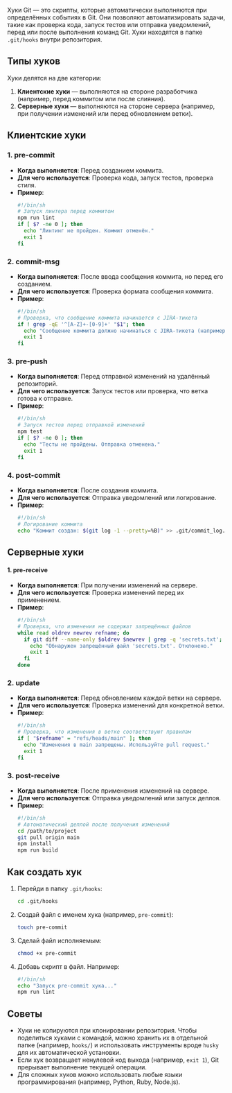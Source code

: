 Хуки Git — это скрипты, которые автоматически выполняются при определённых событиях в Git. Они позволяют автоматизировать задачи, такие как проверка кода, запуск тестов или отправка уведомлений, перед или после выполнения команд Git. Хуки находятся в папке `.git/hooks` внутри репозитория.

## Типы хуков

Хуки делятся на две категории:
1. **Клиентские хуки** — выполняются на стороне разработчика (например, перед коммитом или после слияния).
2. **Серверные хуки** — выполняются на стороне сервера (например, при получении изменений или перед обновлением ветки).

## Клиентские хуки

### 1. pre-commit
   - **Когда выполняется**: Перед созданием коммита.
   - **Для чего используется**: Проверка кода, запуск тестов, проверка стиля.
   - **Пример**:
     ```bash
     #!/bin/sh
     # Запуск линтера перед коммитом
     npm run lint
     if [ $? -ne 0 ]; then
       echo "Линтинг не пройден. Коммит отменён."
       exit 1
     fi
     ```

### 2. commit-msg
   - **Когда выполняется**: После ввода сообщения коммита, но перед его созданием.
   - **Для чего используется**: Проверка формата сообщения коммита.
   - **Пример**:
     ```bash
     #!/bin/sh
     # Проверка, что сообщение коммита начинается с JIRA-тикета
     if ! grep -qE '^[A-Z]+-[0-9]+' "$1"; then
       echo "Сообщение коммита должно начинаться с JIRA-тикета (например, PROJ-123)."
       exit 1
     fi
     ```

### 3. pre-push
   - **Когда выполняется**: Перед отправкой изменений на удалённый репозиторий.
   - **Для чего используется**: Запуск тестов или проверка, что ветка готова к отправке.
   - **Пример**:
     ```bash
     #!/bin/sh
     # Запуск тестов перед отправкой изменений
     npm test
     if [ $? -ne 0 ]; then
       echo "Тесты не пройдены. Отправка отменена."
       exit 1
     fi
     ```

### 4. post-commit
   - **Когда выполняется**: После создания коммита.
   - **Для чего используется**: Отправка уведомлений или логирование.
   - **Пример**:
     ```bash
     #!/bin/sh
     # Логирование коммита
     echo "Коммит создан: $(git log -1 --pretty=%B)" >> .git/commit_log.txt
     ```

## Серверные хуки

#### 1. pre-receive
   - **Когда выполняется**: При получении изменений на сервере.
   - **Для чего используется**: Проверка изменений перед их применением.
   - **Пример**:
     ```bash
     #!/bin/sh
     # Проверка, что изменения не содержат запрещённых файлов
     while read oldrev newrev refname; do
       if git diff --name-only $oldrev $newrev | grep -q 'secrets.txt'; then
         echo "Обнаружен запрещённый файл 'secrets.txt'. Отклонено."
         exit 1
       fi
     done
     ```

### 2. update
   - **Когда выполняется**: Перед обновлением каждой ветки на сервере.
   - **Для чего используется**: Проверка изменений для конкретной ветки.
   - **Пример**:
     ```bash
     #!/bin/sh
     # Проверка, что изменения в ветке соответствуют правилам
     if [ "$refname" = "refs/heads/main" ]; then
       echo "Изменения в main запрещены. Используйте pull request."
       exit 1
     fi
     ```

### 3. post-receive
   - **Когда выполняется**: После применения изменений на сервере.
   - **Для чего используется**: Отправка уведомлений или запуск деплоя.
   - **Пример**:
     ```bash
     #!/bin/sh
     # Автоматический деплой после получения изменений
     cd /path/to/project
     git pull origin main
     npm install
     npm run build
     ```

## Как создать хук

1. Перейди в папку `.git/hooks`:
   ```bash
   cd .git/hooks
   ```

2. Создай файл с именем хука (например, `pre-commit`):
   ```bash
   touch pre-commit
   ```

3. Сделай файл исполняемым:
   ```bash
   chmod +x pre-commit
   ```

4. Добавь скрипт в файл. Например:
   ```bash
   #!/bin/sh
   echo "Запуск pre-commit хука..."
   npm run lint
   ```

## Советы
- Хуки не копируются при клонировании репозитория. Чтобы поделиться хуками с командой, можно хранить их в отдельной папке (например, `hooks/`) и использовать инструменты вроде `husky` для их автоматической установки.
- Если хук возвращает ненулевой код выхода (например, `exit 1`), Git прерывает выполнение текущей операции.
- Для сложных хуков можно использовать любые языки программирования (например, Python, Ruby, Node.js).